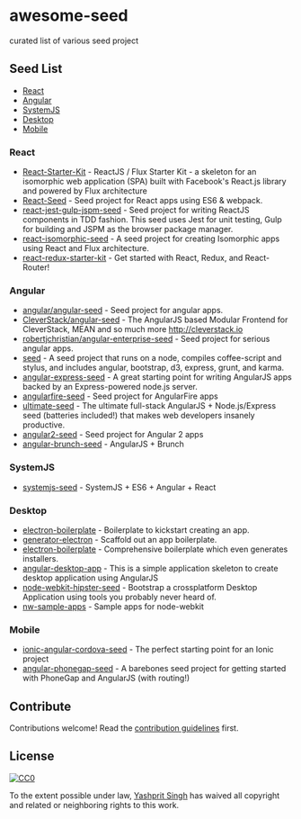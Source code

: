 # awesome-seed
curated list of various seed project

## Seed List
- [React](#react)
- [Angular](#angular)
- [SystemJS](#systemjs)
- [Desktop](#desktop)
- [Mobile](#mobile)

### React
- [React-Starter-Kit](https://github.com/kriasoft/react-starter-kit) - ReactJS / Flux Starter Kit - a skeleton for an isomorphic web application (SPA) built with Facebook's React.js library and powered by Flux architecture
- [React-Seed](https://github.com/badsyntax/react-seed) - Seed project for React apps using ES6 & webpack.
- [react-jest-gulp-jspm-seed](https://github.com/shidhincr/react-jest-gulp-jspm-seed) - Seed project for writing ReactJS components in TDD fashion. This seed uses Jest for unit testing, Gulp for building and JSPM as the browser package manager.
- [react-isomorphic-seed](https://github.com/devmag-io/react-isomorphic-seed) - A seed project for creating Isomorphic apps using React and Flux architecture.
- [react-redux-starter-kit](https://github.com/davezuko/react-redux-starter-kit) - Get started with React, Redux, and React-Router!

### Angular
- [angular/angular-seed](https://github.com/angular/angular-seed) - Seed project for angular apps.
- [CleverStack/angular-seed](https://github.com/CleverStack/angular-seed) - The AngularJS based Modular Frontend for CleverStack, MEAN and so much more http://cleverstack.io
- [robertjchristian/angular-enterprise-seed](https://github.com/robertjchristian/angular-enterprise-seed) - Seed project for serious angular apps.
- [seed](https://github.com/EpiphanyMachine/seed) - A seed project that runs on a node, compiles coffee-script and stylus, and includes angular, bootstrap, d3, express, grunt, and karma.
- [angular-express-seed](https://github.com/btford/angular-express-seed) - A great starting point for writing AngularJS apps backed by an Express-powered node.js server.
- [angularfire-seed](https://github.com/firebase/angularfire-seed) - Seed project for AngularFire apps
- [ultimate-seed](https://github.com/pilwon/ultimate-seed) - The ultimate full-stack AngularJS + Node.js/Express seed (batteries included!) that makes web developers insanely productive.
- [angular2-seed](https://github.com/mgechev/angular2-seed) - Seed project for Angular 2 apps
- [angular-brunch-seed](https://github.com/scotch/angular-brunch-seed) - AngularJS + Brunch

### SystemJS
- [systemjs-seed](https://github.com/lookfirst/systemjs-seed) - SystemJS + ES6 + Angular + React

### Desktop
- [electron-boilerplate](https://github.com/sindresorhus/electron-boilerplate) - Boilerplate to kickstart creating an app.
- [generator-electron](https://github.com/sindresorhus/generator-electron) - Scaffold out an app boilerplate.
- [electron-boilerplate](https://github.com/szwacz/electron-boilerplate) - Comprehensive boilerplate which even generates installers.
- [angular-desktop-app](https://github.com/jgrenon/angular-desktop-app) - This is a simple application skeleton to create desktop application using AngularJS
- [node-webkit-hipster-seed](https://github.com/Anonyfox/node-webkit-hipster-seed) - Bootstrap a crossplatform Desktop Application using tools you probably never heard of.
- [nw-sample-apps](https://github.com/zcbenz/nw-sample-apps) - Sample apps for node-webkit

### Mobile
- [ionic-angular-cordova-seed](https://github.com/driftyco/ionic-angular-cordova-seed) - The perfect starting point for an Ionic project
- [angular-phonegap-seed](https://github.com/thewildpendulum/angular-phonegap-seed) - A barebones seed project for getting started with PhoneGap and AngularJS (with routing!)

## Contribute

Contributions welcome! Read the [contribution guidelines](contributing.md) first.


## License

[![CC0](http://i.creativecommons.org/p/zero/1.0/88x31.png)](http://creativecommons.org/publicdomain/zero/1.0/)

To the extent possible under law, [Yashprit Singh](http://yashprit.com) has waived all copyright and related or neighboring rights to this work.
